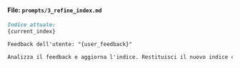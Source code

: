 #### File: `prompts/3_refine_index.md`
```markdown
Indice attuale:
{current_index}

Feedback dell'utente: "{user_feedback}"

Analizza il feedback e aggiorna l'indice. Restituisci il nuovo indice completo nello stesso formato JSON dell'originale. Rispondi solo con l'oggetto JSON.